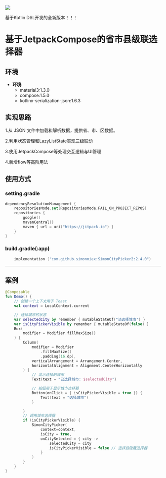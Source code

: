 [![](https://jitpack.io/v/simonniex/SimonCityPicker2.svg)](https://jitpack.io/#simonniex/SimonCityPicker2)

基于Kotlin DSL开发的全新版本！！！
# 基于JetpackCompose的省市县级联选择器
## 环境

* **环境**:
    - material3:1.3.0
    - compose:1.5.0
    - kotlinx-serialization-json:1.6.3

## 实现思路

1.从 JSON 文件中加载和解析数据，提供省、市、区数据。

2.利用状态管理和LazyListState实现三级联动

3.使用JetpackCompose等处理交互逻辑与UI管理

4.新增flow等高阶用法

## 使用方式
### setting.gradle

```Kotlin
dependencyResolutionManagement {
    repositoriesMode.set(RepositoriesMode.FAIL_ON_PROJECT_REPOS)
    repositories {
        google()
        mavenCentral()
        maven { url = uri("https://jitpack.io") }
    }
}
```
### build.gradle(:app)
```Kotlin
    implementation ("com.github.simonniex:SimonCityPicker2:2.4.0")
```

---

## 案例
```Kotlin
@Composable
fun Demo() {
    // 创建一个上下文用于 Toast
    val context = LocalContext.current

    // 选择城市的状态
    var selectedCity by remember { mutableStateOf("请选择城市") }
    var isCityPickerVisible by remember { mutableStateOf(false) }
    Box(
        modifier = Modifier.fillMaxSize()
    ) {
        Column(
            modifier = Modifier
                .fillMaxSize()
                .padding(16.dp),
            verticalArrangement = Arrangement.Center,
            horizontalAlignment = Alignment.CenterHorizontally
        ) {
            // 显示选择的城市
            Text(text = "已选择城市: $selectedCity")

            // 按钮用于显示城市选择器
            Button(onClick = { isCityPickerVisible = true }) {
                Text(text = "选择城市")
            }

        }
        // 调用城市选择器
        if (isCityPickerVisible) {
            SimonCityPicker(
                context=context,
                isCity = true,
                onCitySelected = { city ->
                    selectedCity = city
                    isCityPickerVisible = false // 选择后隐藏选择器
                }
            )
        }
    }
}
